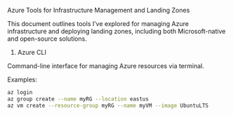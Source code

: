 Azure Tools for Infrastructure Management and Landing Zones

This document outlines tools I’ve explored for managing Azure infrastructure and deploying landing zones, including both Microsoft-native and open-source solutions.


1. Azure CLI

Command-line interface for managing Azure resources via terminal.


Examples:
```bash
az login
az group create --name myRG --location eastus
az vm create --resource-group myRG --name myVM --image UbuntuLTS

